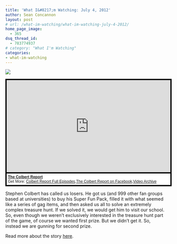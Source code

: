 ```yaml
---
title: 'What I&#8217;m Watching: July 4, 2012'
author: Sean Concannon
layout: post
# url: /what-im-watching/what-im-watching-july-4-2012/
home_page_image:
  - 365
dsq_thread_id:
  - 783774937
# category: "What I'm Watching"
categories: 
- what-im-watching 
---
```


![](/assets/img/Screen-Shot-2012-07-07-at-1.15.09-PM.png)

<div style="background-color:#000000;width:520px;"><div style="padding:4px;"><iframe src="http://media.mtvnservices.com/embed/mgid:arc:video:comedycentral.com:386e4a1d-77fa-4588-8465-8127b021d23e" width="512" height="288" frameborder="0"></iframe><p style="text-align:left;background-color:#FFFFFF;padding:4px;margin-top:4px;margin-bottom:0px;font-family:Arial, Helvetica, sans-serif;font-size:12px;"><b><a href="http://thecolbertreport.cc.com/">The Colbert Report</a></b><br/>Get More: <a href="http://thecolbertreport.cc.com/full-episodes">Colbert Report Full Episodes</a>,<a href="https://www.facebook.com/thecolbertreport">The Colbert Report on Facebook</a>,<a href="http://thecolbertreport.cc.com/videos">Video Archive</a></p></div></div>


Stephen Colbert has called us losers. He got us (and 999 other fan groups based at universities) to buy his Super Fun Pack, filled it with what seemed like a series of gag items, and then asked us all to solve an extremely complex treasure hunt. If we solved it, we would get him to visit our school. So, even though we weren&#8217;t exclusively interested in the treasure hunt part of the game, of course we wanted first prize. But we didn&#8217;t get it. So, instead we are gunning for second prize.

Read more about the story [here][1].

 [1]: http://www.huffingtonpost.com/remy-m-maisel/colbert-super-pac_b_1642510.html?utm_hp_ref=fb&src=sp&comm_ref=false#es_share_ended
